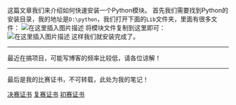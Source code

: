 这篇文章我们来介绍如何快速安装一个Python模块。
首先我们需要找到Python的安装目录，我的地址是`D:\python`，我们打开下面的`Lib`文件夹，里面有很多文件：
![在这里插入图片描述](https://pic.2ge.org/cdn/?url=https://img-blog.csdnimg.cn/20201217202605392.png?x-oss-process=image/watermark,type_ZmFuZ3poZW5naGVpdGk,shadow_10,text_aHR0cHM6Ly9ibG9nLmNzZG4ubmV0L1BhbkRhb3hpMjAyMA==,size_16,color_FFFFFF,t_70)
将模块文件复制到这里即可：
![在这里插入图片描述](https://pic.2ge.org/cdn/?url=https://img-blog.csdnimg.cn/20201217202647703.png?x-oss-process=image/watermark,type_ZmFuZ3poZW5naGVpdGk,shadow_10,text_aHR0cHM6Ly9ibG9nLmNzZG4ubmV0L1BhbkRhb3hpMjAyMA==,size_16,color_FFFFFF,t_70)
这样我们就安装完成了。
<hr>
最近在搞项目，可能写博客的频率比较低，请各位谅解！
<hr>
最后是我的比赛证书，不可转载，此处为我的笔记！

<a href="http://www.noc.net.cn/Home/Certificate?n=BB6BDEE58533E3D10F0933917AD62BD9">决赛证书</a>
<a href="http://www.noc.net.cn/images/Certificate/2020%E5%B9%B411%E6%9C%88/6/F528DC572321D4EFDBA5B44B8160EF55.png">复赛证书</a>
<a href="http://www.noc.net.cn/images/Certificate/2020%E5%B9%B411%E6%9C%88/5/1DC682CE508861AD46C5878B3F067076.png">初赛证书</a>

